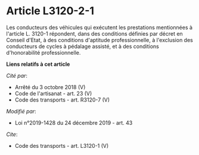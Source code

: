 # Article L3120-2-1

Les conducteurs des véhicules qui exécutent les prestations mentionnées à l'article L. 3120-1 répondent, dans des conditions
définies par décret en Conseil d'Etat, à des conditions d'aptitude professionnelle, à l'exclusion des conducteurs de cycles à
pédalage assisté, et à des conditions d'honorabilité professionnelle.

**Liens relatifs à cet article**

_Cité par_:

  - Arrêté du 3 octobre 2018 (V)
  - Code de l'artisanat - art. 23 (V)
  - Code des transports - art. R3120-7 (V)

_Modifié par_:

  - Loi n°2019-1428 du 24 décembre 2019 - art. 43

_Cite_:

  - Code des transports - art. L3120-1 (V)
